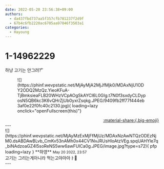 ```yaml
---
date: 2022-05-20 23:56:38+09:00
authors:
  - da437fbd737aa5f357cfb781237f2d9f
  - 67b4c6fb2220ac6705aa97046f3503a1
categories:
  - Hayoung
---
```


# 1-14962229

<div class="post-container" markdown="1">
<div class="content-container md-sidebar__scrollwrap" markdown="1">

하냥 고기는 안그려?̊̈
<figure markdown="1">
![](https://phinf.wevpstatic.net/MjAyMjA2MjJfMjk0/MDAxNjU1ODY2ODQ2MzQz.YieoKFuA-TjBmksieaFLB20WHzVCpAOgSkAYCl6L0GIg.t7N0f3sxdyCLDyposN5QB6kc3K6vQHrZjUb0yxrZsqkg.JPEG/9409fb2ff77f444eb3af0e22f0fc40c2130.jpg){ loading=lazy onclick="openFullscreen(this)"}
</figure>


</div>
</div>

<div style="text-align: right;" markdown="1">
<a href="https://weverse.io/fromis9/fanpost/1-14962229" style="text-align: right;">:material-share:{.big-emoji}</a>
</div>
---

<div class="comments-container md-sidebar__scrollwrap" markdown="1">
<div class="comment" markdown="1">
<div class='id-container' markdown="1">
![](https://phinf.wevpstatic.net/MjAyMzExMjFfMjUz/MDAxNzAwNTQzODEzNjM0.dsABDAwBLvb_CmKv53nAMh0x44CV1NvJRUsHloAtzVEg.spqUAHYle7q_biNAdzoaGZ4l5soReNS5ww6awFUlCa0g.JPEG/image.jpg?type=s72){ pfp loading=lazy }
**<span class="artist">하영</span>** <small>May 20 2022, 23:57</small><br>
</div>
<div class='comment-body' markdown="1">
고기는 그리는게아니라 먹는고야아아ㅏ🤤
</div>
</div>
</div>
---
